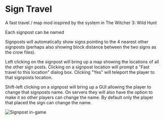 # Sign Travel
A fast travel / map mod inspired by the system in The Witcher 3: Wild Hunt

Each signpost can be named

Signposts will automatically show signs pointing to the 4 nearest other signposts (perhaps also showing block distance between the two signs as the crow files).

Left clicking on the signpost will bring up a map showing the locations of all the other sign posts. Clicking on a signpost location will prompt a "Fast travel to this location" dialog box. Clicking "Yes" will teleport the player to that signposts location.

Shift-left clicking on a signpost will bring up a GUI allowing the player to change that signposts name. On servers they will also have the option to make it so other players can change the name. By default only the player that placed the sign can change the name.

![Signpost in-game](http://i.imgur.com/91AZYTB.png)